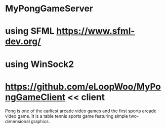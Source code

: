 # MyPongGameServer
# using SFML https://www.sfml-dev.org/
# using WinSock2
# https://github.com/eLoopWoo/MyPongGameClient << client
Pong is one of the earliest arcade video games and the first sports arcade video game.
It is a table tennis sports game featuring simple two-dimensional graphics. 

